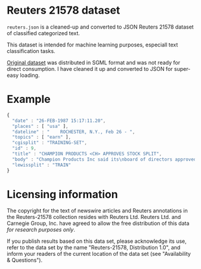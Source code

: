 # Reuters 21578 dataset

```reuters.json``` is a cleaned-up and converted to JSON Reuters 21578 dataset of classified categorized text.

This dataset is intended for machine learning purposes, especiall text classification tasks.

[Original dataset](https://archive.ics.uci.edu/ml/datasets/Reuters-21578+Text+Categorization+Collection) was distributed in SGML format and was not ready for direct consumption. I have cleaned it up and converted to JSON for super-easy loading.

# Example

```javascript
{
  "date" : "26-FEB-1987 15:17:11.20",
  "places" : [ "usa" ],
  "dateline" : "    ROCHESTER, N.Y., Feb 26 - ",
  "topics" : [ "earn" ],
  "cgisplit" : "TRAINING-SET",
  "id" : 9,
  "title" : "CHAMPION PRODUCTS <CH> APPROVES STOCK SPLIT",
  "body" : "Champion Products Inc said its\nboard of directors approved a two-for-one stock split of its\ncommon shares for shareholders of record as of April 1, 1987.\n    The company also said its board voted to recommend to\nshareholders at the annual meeting April 23 an increase in the\nauthorized capital stock from five mln to 25 mln shares.\n Reuter\n&#3;",
  "lewissplit" : "TRAIN"
}
```

# Licensing information

The copyright for the text of newswire articles and Reuters annotations in the Reuters-21578 collection resides with Reuters Ltd. Reuters Ltd. and Carnegie Group, Inc. have agreed to allow the free distribution of this data *for research purposes only*. 

If you publish results based on this data set, please acknowledge its use, refer to the data set by the name "Reuters-21578, Distribution 1.0", and inform your readers of the current location of the data set (see "Availability & Questions").
